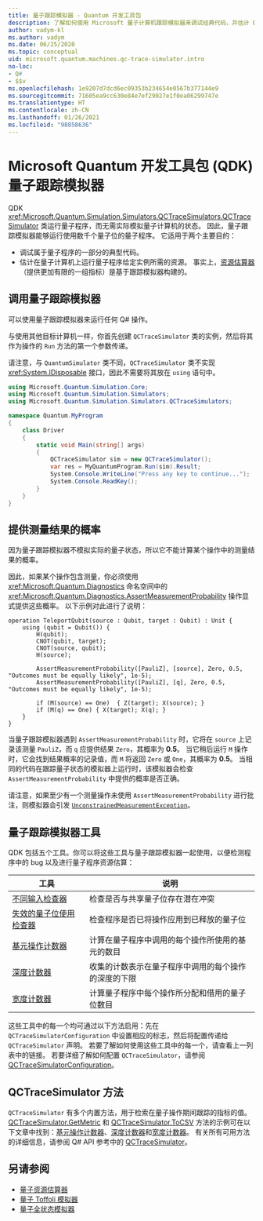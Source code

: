 ```yaml
---
title: 量子跟踪模拟器 - Quantum 开发工具包
description: 了解如何使用 Microsoft 量子计算机跟踪模拟器来调试经典代码，并估计 Q# 程序的资源要求。
author: vadym-kl
ms.author: vadym
ms.date: 06/25/2020
ms.topic: conceptual
uid: microsoft.quantum.machines.qc-trace-simulator.intro
no-loc:
- Q#
- $$v
ms.openlocfilehash: 1e9207d7dcd6ec09353b234654e0567b377144e9
ms.sourcegitcommit: 71605ea9cc630e84e7ef29027e1f0ea06299747e
ms.translationtype: HT
ms.contentlocale: zh-CN
ms.lasthandoff: 01/26/2021
ms.locfileid: "98858636"
---
```

# <a name="microsoft-quantum-development-kit-qdk-quantum-trace-simulator"></a>Microsoft Quantum 开发工具包 (QDK) 量子跟踪模拟器

QDK <xref:Microsoft.Quantum.Simulation.Simulators.QCTraceSimulators.QCTraceSimulator> 类运行量子程序，而无需实际模拟量子计算机的状态。 因此，量子跟踪模拟器能够运行使用数千个量子位的量子程序。  它适用于两个主要目的： 

* 调试属于量子程序的一部分的典型代码。 
* 估计在量子计算机上运行量子程序给定实例所需的资源。 事实上，[资源估算器](xref:microsoft.quantum.machines.resources-estimator)（提供更加有限的一组指标）是基于跟踪模拟器构建的。

## <a name="invoking-the-quantum-trace-simulator"></a>调用量子跟踪模拟器

可以使用量子跟踪模拟器来运行任何 Q# 操作。

与使用其他目标计算机一样，你首先创建 `QCTraceSimulator` 类的实例，然后将其作为操作的 `Run` 方法的第一个参数传递。

请注意，与 `QuantumSimulator` 类不同，`QCTraceSimulator` 类不实现 <xref:System.IDisposable> 接口，因此不需要将其放在 `using` 语句中。

```csharp
using Microsoft.Quantum.Simulation.Core;
using Microsoft.Quantum.Simulation.Simulators;
using Microsoft.Quantum.Simulation.Simulators.QCTraceSimulators;

namespace Quantum.MyProgram
{
    class Driver
    {
        static void Main(string[] args)
        {
            QCTraceSimulator sim = new QCTraceSimulator();
            var res = MyQuantumProgram.Run(sim).Result;
            System.Console.WriteLine("Press any key to continue...");
            System.Console.ReadKey();
        }
    }
}
```

## <a name="providing-the-probability-of-measurement-outcomes"></a>提供测量结果的概率

因为量子跟踪模拟器不模拟实际的量子状态，所以它不能计算某个操作中的测量结果的概率。 

因此，如果某个操作包含测量，你必须使用 <xref:Microsoft.Quantum.Diagnostics> 命名空间中的 <xref:Microsoft.Quantum.Diagnostics.AssertMeasurementProbability> 操作显式提供这些概率。 以下示例对此进行了说明：

```qsharp
operation TeleportQubit(source : Qubit, target : Qubit) : Unit {
    using (qubit = Qubit()) {
        H(qubit);
        CNOT(qubit, target);
        CNOT(source, qubit);
        H(source);

        AssertMeasurementProbability([PauliZ], [source], Zero, 0.5, "Outcomes must be equally likely", 1e-5);
        AssertMeasurementProbability([PauliZ], [q], Zero, 0.5, "Outcomes must be equally likely", 1e-5);

        if (M(source) == One)  { Z(target); X(source); }
        if (M(q) == One) { X(target); X(q); }
    }
}
```

当量子跟踪模拟器遇到 `AssertMeasurementProbability` 时，它将在 `source` 上记录该测量 `PauliZ`，而 `q` 应提供结果 `Zero`，其概率为 **0.5**。 当它稍后运行 `M` 操作时，它会找到结果概率的记录值，而 `M` 将返回 `Zero` 或 `One`，其概率为 **0.5**。 当相同的代码在跟踪量子状态的模拟器上运行时，该模拟器会检查 `AssertMeasurementProbability` 中提供的概率是否正确。

请注意，如果至少有一个测量操作未使用 `AssertMeasurementProbability` 进行批注，则模拟器会引发 [`UnconstrainedMeasurementException`](https://docs.microsoft.com/dotnet/api/microsoft.quantum.simulation.simulators.qctracesimulators.unconstrainedmeasurementexception)。

## <a name="quantum-trace-simulator-tools"></a>量子跟踪模拟器工具

QDK 包括五个工具。你可以将这些工具与量子跟踪模拟器一起使用，以便检测程序中的 bug 以及进行量子程序资源估算： 

|工具 | 说明 |
|-----| -----|
|[不同输入检查器](xref:microsoft.quantum.machines.qc-trace-simulator.distinct-inputs) |检查是否与共享量子位存在潜在冲突 |
|[失效的量子位使用检查器](xref:microsoft.quantum.machines.qc-trace-simulator.invalidated-qubits)  |检查程序是否已将操作应用到已释放的量子位 |
|[基元操作计数器](xref:microsoft.quantum.machines.qc-trace-simulator.primitive-counter)  | 计算在量子程序中调用的每个操作所使用的基元的数目  |
|[深度计数器](xref:microsoft.quantum.machines.qc-trace-simulator.depth-counter)  |收集的计数表示在量子程序中调用的每个操作的深度的下限   |
|[宽度计数器](xref:microsoft.quantum.machines.qc-trace-simulator.width-counter)  |计算量子程序中每个操作所分配和借用的量子位数目 |

这些工具中的每一个均可通过以下方法启用：先在 `QCTraceSimulatorConfiguration` 中设置相应的标志，然后将配置传递给 `QCTraceSimulator` 声明。 若要了解如何使用这些工具中的每一个，请查看上一列表中的链接。 若要详细了解如何配置 `QCTraceSimulator`，请参阅 [QCTraceSimulatorConfiguration](xref:Microsoft.Quantum.Simulation.Simulators.QCTraceSimulators.QCTraceSimulatorConfiguration)。

## <a name="qctracesimulator-methods"></a>QCTraceSimulator 方法

`QCTraceSimulator` 有多个内置方法，用于检索在量子操作期间跟踪的指标的值。 [QCTraceSimulator.GetMetric](https://docs.microsoft.com/dotnet/api/microsoft.quantum.simulation.simulators.qctracesimulators.qctracesimulator.getmetric) 和 [QCTraceSimulator.ToCSV](https://docs.microsoft.com/dotnet/api/microsoft.quantum.simulation.simulators.qctracesimulators.qctracesimulator.tocsv) 方法的示例可在以下文章中找到：[基元操作计数器](xref:microsoft.quantum.machines.qc-trace-simulator.primitive-counter)、[深度计数器](xref:microsoft.quantum.machines.qc-trace-simulator.depth-counter)和[宽度计数器](xref:microsoft.quantum.machines.qc-trace-simulator.width-counter)。 有关所有可用方法的详细信息，请参阅 Q# API 参考中的 [QCTraceSimulator](xref:Microsoft.Quantum.Simulation.Simulators.QCTraceSimulators.QCTraceSimulator)。  

## <a name="see-also"></a>另请参阅

- [量子资源估算器](xref:microsoft.quantum.machines.resources-estimator)
- [量子 Toffoli 模拟器](xref:microsoft.quantum.machines.toffoli-simulator)
- [量子全状态模拟器](xref:microsoft.quantum.machines.full-state-simulator) 